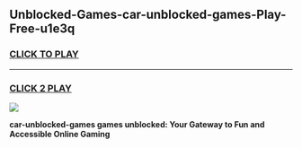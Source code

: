 
## Unblocked-Games-car-unblocked-games-Play-Free-u1e3q
<h3>
<a href="https://premium76.site?title=car-unblocked-games&ref=18A1">CLICK TO PLAY</a></h3>
<hr>

<h3>
<a href="https://premium76.site?title=car-unblocked-games&ref=18A1">CLICK 2 PLAY</a>
  
</h3>

<a href="https://premium76.site?title=car-unblocked-games&ref=18A1"><img src="https://clearcache.store/games.png"></a>


**car-unblocked-games games unblocked: Your Gateway to Fun and Accessible Online Gaming**

